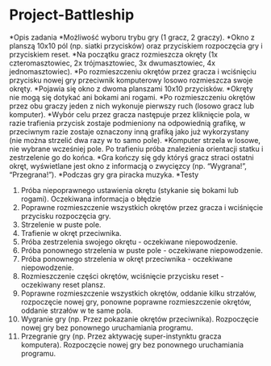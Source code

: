 # Project-Battleship
*Opis zadania
*Możliwość wyboru trybu gry (1 gracz, 2 graczy).
*Okno z planszą 10x10 pól (np. siatki przycisków) oraz
przyciskiem rozpoczęcia gry i przyciskiem reset.
*Na początku gracz rozmieszcza okręty (1x czteromasztowiec, 2x trójmasztowiec, 3x
dwumasztowiec, 4x jednomasztowiec).
*Po rozmieszczeniu okrętów przez gracza i wciśnięciu przycisku nowej gry
przeciwnik komputerowy losowo rozmieszcza swoje okręty.
*Pojawia się okno z dwoma planszami 10x10 przycisków.
*Okręty nie mogą się dotykać ani bokami ani rogami.
*Po rozmieszczeniu okrętów przez obu graczy jeden z nich wykonuje pierwszy ruch
(losowo gracz lub komputer).
*Wybór celu przez gracza następuje przez kliknięcie pola, w razie trafienia przycisk
zostaje podmieniony na odpowiednią grafikę, w przeciwnym razie zostaje oznaczony inną grafiką jako już wykorzystany (nie można strzelić dwa razy w to samo pole).
*Komputer strzela w losowe, nie wybrane wcześniej pole. Po trafieniu próba
znalezienia orientacji statku i zestrzelenie go do końca.
*Gra kończy się gdy któryś gracz straci ostatni okręt, wyświetlane jest okno
z informacją o zwycięzcy (np. “Wygrana!”, “Przegrana!”).
*Podczas gry gra piracka muzyka.
*Testy
1) Próba niepoprawnego ustawienia okrętu (stykanie się bokami lub
rogami). Oczekiwana informacja o błędzie
2) Poprawne rozmieszczenie wszystkich okrętów przez gracza i wciśnięcie
przycisku rozpoczęcia gry.
3) Strzelenie w puste pole.
4) Trafienie w okręt przeciwnika.
5) Próba zestrzelenia swojego okrętu - oczekiwane niepowodzenie.
6) Próba ponownego strzelenia w puste pole - oczekiwane niepowodzenie.
7) Próba ponownego strzelenia w okręt przeciwnika - oczekiwane niepowodzenie.
8) Rozmieszczenie części okrętów, wciśnięcie przycisku reset - oczekiwany
reset plansz.
9) Poprawne rozmieszczenie wszystkich okrętów, oddanie kilku strzałów, rozpoczęcie
nowej gry, ponowne poprawne rozmieszczenie okrętów, oddanie strzałów w te same
pola.
10) Wygranie gry (np. Przez pokazanie okrętów przeciwnika). Rozpoczęcie nowej
gry bez ponownego uruchamiania programu.
11) Przegranie gry (np. Przez aktywację super-instynktu gracza komputera).
Rozpoczęcie nowej gry bez ponownego uruchamiania programu.
